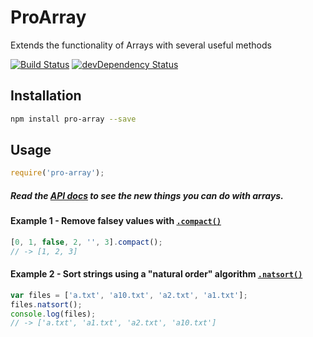 # ProArray

Extends the functionality of Arrays with several useful methods

[![Build Status](https://travis-ci.org/woollybogger/pro-array.svg?branch=master)](https://travis-ci.org/woollybogger/pro-array)
[![devDependency Status](https://david-dm.org/woollybogger/pro-array/dev-status.svg)](https://david-dm.org/woollybogger/pro-array#info=devDependencies)


## Installation

```sh
npm install pro-array --save
```

## Usage

```js
require('pro-array');
```

##### Read the [API docs](https://github.com/woollybogger/pro-array/blob/master/docs/Array.md) to see the new things you can do with arrays.

#### Example 1 - Remove falsey values with [`.compact()`](https://github.com/woollybogger/pro-array/blob/master/docs/Array.md#Array#compact)

```js
[0, 1, false, 2, '', 3].compact();
// -> [1, 2, 3]
```

#### Example 2 - Sort strings using a "natural order" algorithm [`.natsort()`](https://github.com/woollybogger/pro-array/blob/master/docs/Array.md#Array#natsort)

```js
var files = ['a.txt', 'a10.txt', 'a2.txt', 'a1.txt'];
files.natsort();
console.log(files);
// -> ['a.txt', 'a1.txt', 'a2.txt', 'a10.txt']
```

